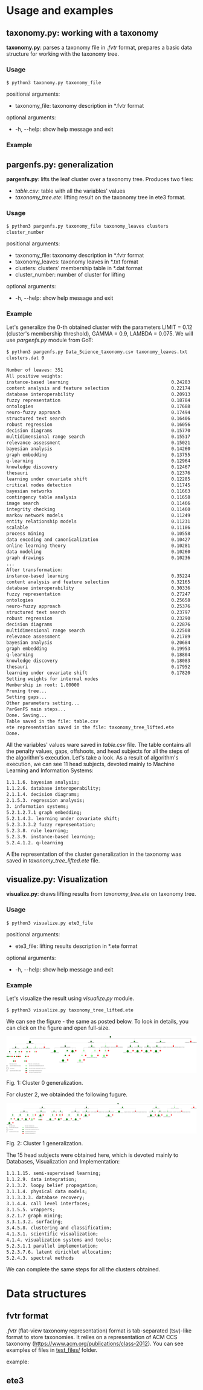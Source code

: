 # Usage and examples

## __taxonomy.py__: working with a taxonomy

__taxonomy.py__: parses a taxonomy file in _.fvtr_ format, prepares a basic data structure for working with the taxonomy tree.

### Usage

```
$ python3 taxonomy.py taxonomy_file
```

positional arguments:
*  taxonomy_file:  taxonomy description in *.fvtr format

optional arguments:
*  -h, --help:     show help message and exit

### Example





## __pargenfs.py__: generalization

__pargenfs.py__: lifts the leaf cluster over a taxonomy tree. Produces two files:
* _table.csv_: table with all the variables' values
* _taxonomy\_tree.ete_: lifting result on the taxonomy tree in ete3 format.

### Usage

```
$ python3 pargenfs.py taxonomy_file taxonomy_leaves clusters cluster_number

```

positional arguments:
*  taxonomy_file:    taxonomy description in *.fvtr format
*  taxonomy_leaves:  taxonomy leaves in *.txt format
*  clusters:         clusters' membership table in *.dat format
*  cluster_number:   number of cluster for lifting

optional arguments:
*  -h, --help:       show help message and exit

### Example

Let's generalize the 0-th obtained cluster with the parameters LIMIT = 0.12 (cluster's membership threshold), GAMMA = 0.9, LAMBDA = 0.075. We will use _pargenfs.py_ module from GoT:

```
$ python3 pargenfs.py Data_Science_taxonomy.csv taxonomy_leaves.txt clusters.dat 0

Number of leaves: 351
All positive weights:
instance-based learning                                      0.24283
content analysis and feature selection                       0.22174
database interoperability                                    0.20913
fuzzy representation                                         0.18784
ontologies                                                   0.17688
neuro-fuzzy approach                                         0.17494
structured text search                                       0.16406
robust regression                                            0.16056
decision diagrams                                            0.15770
multidimensional range search                                0.15517
relevance assessment                                         0.15021
bayesian analysis                                            0.14260
graph embedding                                              0.13755
q-learning                                                   0.12964
knowledge discovery                                          0.12467
thesauri                                                     0.12376
learning under covariate shift                               0.12285
critical nodes detection                                     0.11745
bayesian networks                                            0.11663
contingency table analysis                                   0.11658
image search                                                 0.11466
integrity checking                                           0.11460
markov network models                                        0.11249
entity relationship models                                   0.11231
scalable                                                     0.11186
process mining                                               0.10558
data encoding and canonicalization                           0.10427
online learning theory                                       0.10281
data modeling                                                0.10260
graph drawings                                               0.10236
...
After transformation:
instance-based learning                                      0.35224
content analysis and feature selection                       0.32165
database interoperability                                    0.30336
fuzzy representation                                         0.27247
ontologies                                                   0.25658
neuro-fuzzy approach                                         0.25376
structured text search                                       0.23797
robust regression                                            0.23290
decision diagrams                                            0.22876
multidimensional range search                                0.22508
relevance assessment                                         0.21789
bayesian analysis                                            0.20684
graph embedding                                              0.19953
q-learning                                                   0.18804
knowledge discovery                                          0.18083
thesauri                                                     0.17952
learning under covariate shift                               0.17820
Setting weights for internal nodes
Membership in root: 1.00000
Pruning tree...
Setting gaps...
Other parameters setting...
ParGenFS main steps...
Done. Saving...
Table saved in the file: table.csv
ete representation saved in the file: taxonomy_tree_lifted.ete
Done.
```

All the variables' values ware saved in _table.csv_ file. The table contains all the penalty values, gaps, offshoots, and head subjects for all the steps of the algorithm's execution. Let's take a look. As a result of algorithm's execution, we can see 11 head subjects, devoted mainly to Machine Learning and Information Systems: 

```
1.1.1.6. bayesian analysis; 
1.1.2.6. database interoperability; 
2.1.1.4. decision diagrams; 
2.1.5.3. regression analysis; 
3. information systems; 
5.2.1.2.7.1 graph embedding; 
5.2.1.4.3. learning under covariate shift; 
5.2.3.3.3.2 fuzzy representation; 
5.2.3.8. rule learning; 
5.2.3.9. instance-based learning; 
5.2.4.1.2. q-learning
```

A Ete representation of the cluster generalization in the taxonomy was saved in _taxonomy_tree_lifted.ete_ file.


## __visualize.py__: Visualization

__visualize.py__: draws lifting results from _taxonomy_tree.ete_ on taxonomy tree.

### Usage

```
$ python3 visualize.py ete3_file
```

positional arguments:
*  ete3_file:   lifting results description in *.ete format

optional arguments:
 * -h, --help:  show help message and exit


### Example


Let's visualize the result using _visualize.py_ module.

```
$ python3 visualize.py taxonomy_tree_lifted.ete
```

We can see the figure - the same as posted below. To look in details, you can click on the figure and open full-size.

![](https://raw.githubusercontent.com/dmitsf/GOT/master/got/taxonomies/got_results/cluster_0.png "Cluster 0 generalization visualization.")

Fig. 1: Cluster 0 generalization.


For cluster 2, we obtainded the following fugure.

![](https://raw.githubusercontent.com/dmitsf/GOT/master/got/taxonomies/got_results/cluster_1.png "Cluster 1 generalization visualization.")

Fig. 2: Cluster 1 generalization.

The 15 head subjects were obtained here, which is devoted mainly to Databases, Visualization and Implementation:

```
1.1.1.15. semi-supervised learning; 
1.1.2.9. data integration; 
2.1.3.2. loopy belief propagation; 
3.1.1.4. physical data models; 
3.1.3.3.3. database recovery; 
3.1.4.4. call level interfaces; 
3.1.5.5. wrappers; 
3.2.1.7 graph mining; 
3.3.1.3.2. surfacing; 
3.4.5.8. clustering and classification; 
4.1.3.1. scientific visualization; 
4.1.4. visualization systems and tools; 
5.2.3.1.1 parallel implementation; 
5.2.3.7.6. latent dirichlet allocation; 
5.2.4.3. spectral methods
```

We can complete the same steps for all the clusters obtained.

# Data structures

## fvtr format

_.fvtr_ (flat-view taxonomy representation) format is tab-separated (tsv)-like format to store taxonomies. It relies on a representation of ACM CCS taxonomy (https://www.acm.org/publications/class-2012). You can see examples of files in [test_files/](https://github.com/dmitsf/GOT/blob/master/got/test_files/) folder.

example:




## ete3

##

##

